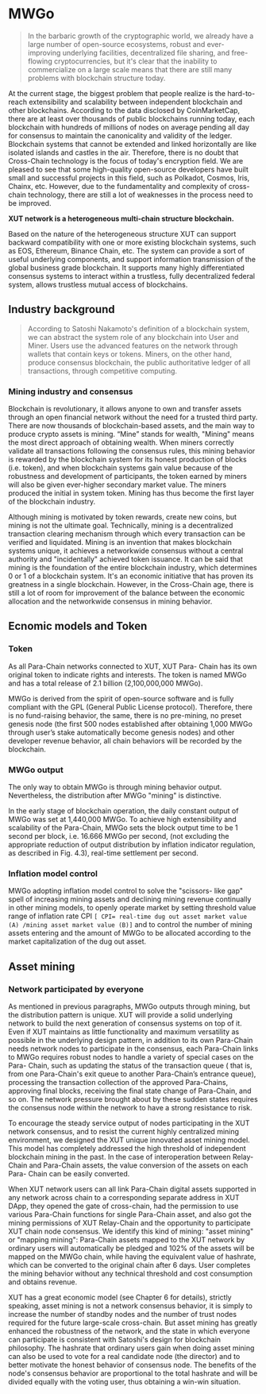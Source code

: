 # MWGo

>In the barbaric growth of the cryptographic world, we already have a large number of open-source ecosystems, robust and ever- improving underlying facilities, decentralized file sharing, and free-flowing cryptocurrencies, but it's clear that the inability to commercialize on a large scale means that there are still many problems with blockchain structure today.

At the current stage, the biggest problem that people realize is the hard-to-reach extensibility and scalability between independent blockchain and other blockchains. According to the data disclosed by CoinMarketCap, there are at least over thousands of public blockchains running today, each blockchain with hundreds of millions of nodes on average pending all day for consensus to maintain the canonicality and validity of the ledger. Blockchain systems that cannot be extended and linked horizontally are like isolated islands and castles in the air. Therefore, there is no doubt that Cross-Chain technology is the focus of today's encryption field. We are pleased to see that some high-quality open-source developers have built small and successful projects in this field, such as Polkadot, Cosmos, lris, Chainx, etc. However, due to the fundamentality and complexity of cross-chain technology, there are still a lot of weaknesses in the process need to be improved.

**XUT network is a heterogeneous multi-chain structure blockchain.**

Based on the nature of the heterogeneous structure XUT can support backward compatibility with one or more existing blockchain systems, such as EOS, Ethereum, Binance Chain, etc. The system can provide a sort of useful underlying components, and support information transmission of the global business grade blockchain. It supports many highly differentiated consensus systems to interact within a trustless, fully decentralized federal system, allows trustless mutual access of blockchains.

## Industry background
>According to Satoshi Nakamoto's definition of a blockchain
system, we can abstract the system role of any blockchain
into User and Miner. Users use the advanced features on
the network through wallets that contain keys or tokens.
Miners, on the other hand, produce consensus blockchain,
the public authoritative ledger of all transactions, through
competitive computing.

### Mining industry and consensus
Blockchain is revolutionary, it allows anyone to own and transfer assets through an open financial network without the need for a trusted third party. There are now thousands of blockchain-based assets, and the main way to produce crypto assets is mining. “Mine” stands for wealth, "Mining" means the most direct approach of obtaining wealth. When miners correctly validate all transactions following the consensus rules, this mining behavior is rewarded by the blockchain system for its honest production of blocks (i.e. token), and when blockchain systems gain value because of the robustness and development of participants, the token earned by miners will also be given ever-higher secondary market value. The miners produced the initial in system token. Mining has thus become the first layer of the blockchain industry.

Although mining is motivated by token rewards, create new coins, but mining is not the ultimate goal. Technically, mining is a decentralized transaction clearing mechanism through which every transaction can be verified and liquidated. Mining is an invention that makes blockchain systems unique, it achieves a networkwide consensus without a central authority and "incidentally" achieved token issuance. It can be said that mining is the foundation of the entire blockchain industry, which determines 0 or 1 of a blockchain system. It's an economic initiative that has proven its greatness in a single blockchain. However, in the Cross-Chain age, there is still a lot of room for improvement of the balance between the economic allocation and the networkwide consensus in mining behavior.

## Ecnomic models and Token

### Token

As all Para-Chain networks connected to XUT, XUT Para- Chain has its own original token to indicate rights and interests. The token is named MWGo and has a total release of 2.1 billion (2,100,000,000 MWGo).

MWGo is derived from the spirit of open-source software and is fully compliant with the GPL (General Public License protocol). Therefore, there is no fund-raising behavior, the same, there is no pre-mining, no preset genesis node (the first 500 nodes established after obtaining 1,000 MWGo through user’s stake automatically become genesis nodes) and other developer revenue behavior, all chain behaviors will be recorded by the blockchain.

### MWGo output

The only way to obtain MWGo is through mining behavior output. Nevertheless, the distribution after MWGo "mining" is distinctive.

In the early stage of blockchain operation, the daily constant output of MWGo was set at 1,440,000 MWGo. To achieve high extensibility and scalability of the Para-Chain, MWGo sets the block output time to be 1 second per block, i.e. 16.666 MWGo per second, (not excluding the appropriate reduction of output distribution by inflation indicator regulation, as described in Fig. 4.3), real-time settlement per second.


### Inflation model control

MWGo adopting inflation model control to solve the "scissors- like gap" spell of increasing mining assets and declining mining revenue continually in other mining models, to openly operate market by setting threshold value range of inflation rate CPI `[ CPI= real-time dug out asset market value (A) /mining asset market value (B)]` and to control the number of mining assets entering and the amount of MWGo to be allocated according to the market capitalization of the dug out asset.

## Asset mining

### Network participated by everyone

As mentioned in previous paragraphs, MWGo outputs through mining, but the distribution pattern is unique. XUT will provide a solid underlying network to build the next generation of consensus systems on top of it. Even if XUT maintains as little functionality and maximum versatility as possible in the underlying design pattern, in addition to its own Para-Chain needs network nodes to participate in the consensus, each Para-Chain links to MWGo requires robust nodes to handle a variety of special cases on the Para- Chain, such as updating the status of the transaction queue ( that is, from one Para-Chain's exit queue to another Para-Chain’s entrance queue), processing the transaction collection of the approved Para-Chains, approving final blocks, receiving the final state change of Para-Chain, and so on. The network pressure brought about by these sudden states requires the consensus node within the network to have a strong resistance to risk.

To encourage the steady service output of nodes participating in the XUT network consensus, and to resist the current highly centralized mining environment, we designed the XUT unique innovated asset mining model. This model has completely addressed the high threshold of independent blockchain mining in the past. In the case of interoperation between Relay-Chain and Para-Chain assets, the value conversion of the assets on each Para- Chain can be easily converted.

When XUT network users can all link Para-Chain digital assets supported in any network across chain to a corresponding separate address in XUT DApp, they opened the gate of cross-chain, had the permission to use various Para-Chain functions for single Para-Chain asset, and also got the mining permissions of XUT Relay-Chain and the opportunity to participate XUT chain node consensus. We identify this kind of mining: "asset mining" or "mapping mining": Para-Chain assets mapped to the XUT network by ordinary users will automatically be pledged and 102% of the assets will be mapped on the MWGo chain, while having the equivalent value of hashrate, which can be converted to the original chain after 6 days. User completes the mining behavior without any technical threshold and cost consumption and obtains revenue.

XUT has a great economic model (see Chapter 6 for details), strictly speaking, asset mining is not a network consensus behavior, it is simply to increase the number of standby nodes and the number of trust nodes required for the future large-scale cross-chain. But asset mining has greatly enhanced the robustness of the network, and the state in which everyone can participate is consistent with Satoshi's design for blockchain philosophy. The hashrate that ordinary users gain when doing asset mining can also be used to vote for a real candidate node (the director) and to better motivate the honest behavior of consensus node. The benefits of the node's consensus behavior are proportional to the total hashrate and will be divided equally with the voting user, thus obtaining a win-win situation.
